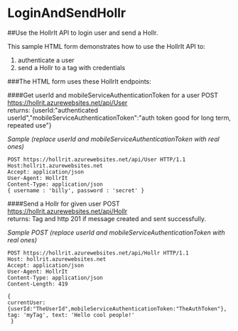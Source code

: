 # LoginAndSendHollr
##Use the HollrIt API to login user and send a Hollr.

This sample HTML form demonstrates how to use the HollrIt API to:
1. authenticate a user
2. send a Hollr to a tag with credentials

###The HTML form uses these HollrIt endpoints:

####Get userId and mobileServiceAuthenticationToken for a user
POST https://hollrit.azurewebsites.net/api/User  
returns: {userId:"authenticated userId","mobileServiceAuthenticationToken":"auth token good for long term, repeated use"}

*Sample (replace userId and mobileServiceAuthenticationToken with real ones)*

```
POST https://hollrit.azurewebsites.net/api/User HTTP/1.1
Host:hollrit.azurewebsites.net
Accept: application/json
User-Agent: HollrIt
Content-Type: application/json
{ username : 'billy', password : 'secret' }
```


####Send a Hollr for given user
POST https://hollrit.azurewebsites.net/api/Hollr  
returns: Tag and http 201 if message created and sent successfully.


*Sample POST (replace userId and mobileServiceAuthenticationToken with real ones)*
```
POST https://hollrit.azurewebsites.net/api/Hollr HTTP/1.1
Host: hollrit.azurewebsites.net
Accept: application/json
User-Agent: HollrIt
Content-Type: application/json
Content-Length: 419

{
currentUser: {userId:"TheUserId",mobileServiceAuthenticationToken:"TheAuthToken"},
tag: 'myTag', text: 'Hello cool people!'
 }
```
